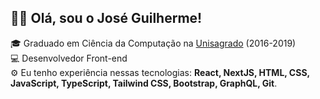 ## 👋🏻 Olá, sou o José Guilherme!

🎓 Graduado em Ciência da Computação na [Unisagrado](https://unisagrado.edu.br/) (2016-2019)</br>
💻 Desenvolvedor Front-end</br>
⚙️ Eu tenho experiência nessas tecnologias: **React, NextJS, HTML, CSS, JavaScript, TypeScript, Tailwind CSS, Bootstrap, GraphQL, Git**.</br>
